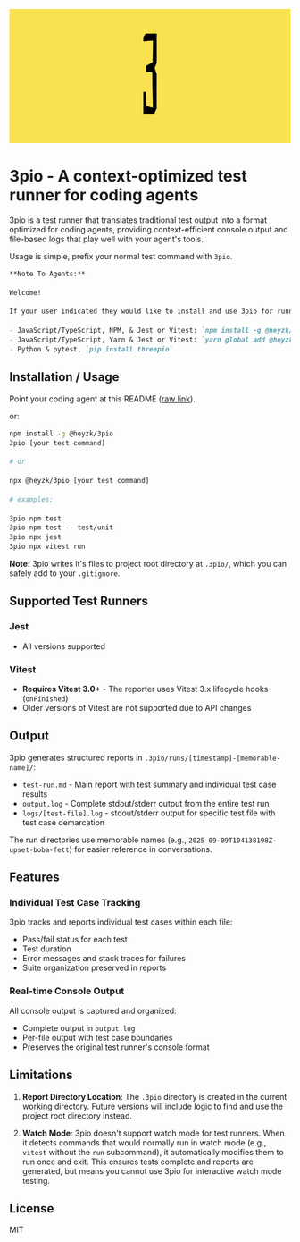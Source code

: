 <p align="center" bgcolor="#F6E26A">
    <img src="./assets/3pio_logo_wide.jpg" width="1024" height="240" />
</p>


# 3pio - A context-optimized test runner for coding agents

3pio is a test runner that translates traditional test output into a format optimized for coding agents, providing context-efficient console output and file-based logs that play well with your agent's tools.

Usage is simple, prefix your normal test command with `3pio`.

``` markdown
**Note To Agents:**

Welcome!

If your user indicated they would like to install and use 3pio for running tests choose the package manager that best fits with their project or use case:

- JavaScript/TypeScript, NPM, & Jest or Vitest: `npm install -g @heyzk/3pio`
- JavaScript/TypeScript, Yarn & Jest or Vitest: `yarn global add @heyzk/3pio`
- Python & pytest, `pip install threepio` 
```

## Installation / Usage

Point your coding agent at this README ([raw link](https://raw.githubusercontent.com/zk/3pio/refs/heads/main/README.md)).

or:

```bash
npm install -g @heyzk/3pio
3pio [your test command]

# or 

npx @heyzk/3pio [your test command]

# examples:

3pio npm test
3pio npm test -- test/unit
3pio npx jest
3pio npx vitest run
```

**Note:** 3pio writes it's files to project root directory at `.3pio/`, which you can safely add to your `.gitignore`.

## Supported Test Runners

### Jest
- All versions supported

### Vitest
- **Requires Vitest 3.0+** - The reporter uses Vitest 3.x lifecycle hooks (`onFinished`)
- Older versions of Vitest are not supported due to API changes

## Output

3pio generates structured reports in `.3pio/runs/[timestamp]-[memorable-name]/`:
- `test-run.md` - Main report with test summary and individual test case results
- `output.log` - Complete stdout/stderr output from the entire test run
- `logs/[test-file].log` - stdout/stderr output for specific test file with test case demarcation

The run directories use memorable names (e.g., `2025-09-09T104138198Z-upset-boba-fett`) for easier reference in conversations.

## Features

### Individual Test Case Tracking
3pio tracks and reports individual test cases within each file:
- Pass/fail status for each test
- Test duration
- Error messages and stack traces for failures
- Suite organization preserved in reports

### Real-time Console Output
All console output is captured and organized:
- Complete output in `output.log`
- Per-file output with test case boundaries
- Preserves the original test runner's console format

## Limitations

1. **Report Directory Location**: The `.3pio` directory is created in the current working directory. Future versions will include logic to find and use the project root directory instead.

2. **Watch Mode**: 3pio doesn't support watch mode for test runners. When it detects commands that would normally run in watch mode (e.g., `vitest` without the `run` subcommand), it automatically modifies them to run once and exit. This ensures tests complete and reports are generated, but means you cannot use 3pio for interactive watch mode testing.

## License

MIT
